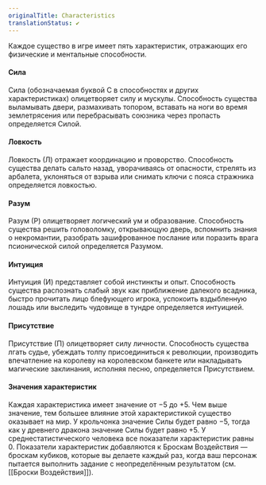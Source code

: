 ```yaml
---
originalTitle: Characteristics
translationStatus: ✔️
---
```


Каждое существо в игре имеет пять характеристик, отражающих его физические и ментальные способности.

#### Сила

Сила (обозначаемая буквой С в способностях и других характеристиках) олицетворяет силу и мускулы. Способность существа выламывать двери, размахивать топором, вставать на ноги во время землетрясения или перебрасывать союзника через пропасть определяется Силой.

#### Ловкость

Ловкость (Л) отражает координацию и проворство. Способность существа делать сальто назад, уворачиваясь от опасности, стрелять из арбалета, уклоняться от взрыва или снимать ключи с пояса стражника определяется ловкостью.

#### Разум

Разум (Р) олицетворяет логический ум и образование. Способность существа решить головоломку, открывающую дверь, вспомнить знания о некромантии, разобрать зашифрованное послание или поразить врага псионической силой определяется Разумом.

#### Интуиция

Интуиция (И) представляет собой инстинкты и опыт. Способность существа распознать слабый звук как приближение далекого всадника, быстро прочитать лицо блефующего игрока, успокоить вздыбленную лошадь или выследить чудовище в тундре определяется интуицией.

#### Присутствие

Присутствие (П) олицетворяет силу личности. Способность существа лгать судье, убеждать толпу присоединиться к революции, производить впечатление на королеву на королевском банкете или накладывать магические заклинания, исполняя песню, определяется Присутствием.

#### Значения характеристик

Каждая характеристика имеет значение от −5 до +5. Чем выше значение, тем большее влияние этой характеристикой существо оказывает на мир. У крольчонка значение Силы будет равно −5, тогда как у древнего дракона значение Силы будет равно +5. У среднестатистического человека все показатели характеристик равны 0. Показатели характеристик добавляются к Броскам Воздействия — броскам кубиков, которые вы делаете каждый раз, когда ваш персонаж пытается выполнить задание с неопределённым результатом (см. [[Броски Воздействия]]).